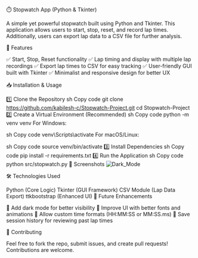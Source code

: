 
⏱️ Stopwatch App (Python & Tkinter)

A simple yet powerful stopwatch built using Python and Tkinter. This application allows users to start, stop, reset, and record lap times. Additionally, users can export lap data to a CSV file for further analysis.

🚀 Features

✅ Start, Stop, Reset functionality
✅ Lap timing and display with multiple lap recordings
✅ Export lap times to CSV for easy tracking
✅ User-friendly GUI built with Tkinter
✅ Minimalist and responsive design for better UX

📥 Installation & Usage

1️⃣ Clone the Repository
sh
Copy code
git clone https://github.com/kabilesh-c/Stopwatch-Project.git
cd Stopwatch-Project
2️⃣ Create a Virtual Environment (Recommended)
sh
Copy code
python -m venv venv
For Windows:

sh
Copy code
venv\Scripts\activate
For macOS/Linux:

sh
Copy code
source venv/bin/activate
3️⃣ Install Dependencies
sh
Copy code
pip install -r requirements.txt
4️⃣ Run the Application
sh
Copy code
python src/stopwatch.py
📸 Screenshots
![Dark_Mode](https://github.com/user-attachments/assets/9a33a0ea-8779-4c78-b3d6-470b73ef519b)


🛠️ Technologies Used

Python (Core Logic)
Tkinter (GUI Framework)
CSV Module (Lap Data Export)
ttkbootstrap (Enhanced UI)
📝 Future Enhancements

🔹 Add dark mode for better visibility
🔹 Improve UI with better fonts and animations
🔹 Allow custom time formats (HH:MM:SS or MM:SS.ms)
🔹 Save session history for reviewing past lap times

🤝 Contributing

Feel free to fork the repo, submit issues, and create pull requests! Contributions are welcome.

